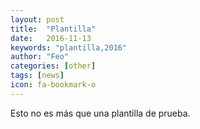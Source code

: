 ```yaml
---
layout: post
title:  "Plantilla"
date:   2016-11-13
keywords: "plantilla,2016"
author: "Feo"
categories: [other]
tags: [news]
icon: fa-bookmark-o
---
```


Esto no es más que una plantilla de prueba.

